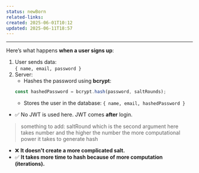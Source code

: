 ```yaml
---
status: newBorn
related-links: 
created: 2025-06-01T10:12
updated: 2025-06-11T18:57
---
```

---

Here’s what happens **when a user signs up**:

1. User sends data:  
    `{ name, email, password }`
2. Server:
    - Hashes the password using **bcrypt**:
	```js
	const hashedPassword = bcrypt.hash(password, saltRounds);
	```
	- Stores the user in the database: `{ name, email, hashedPassword }`
- ✅ No JWT is used here. JWT comes **after** login.

> something to add: saltRound which is the second argument here takes number and the higher the number the more computational power it takes to generate hash

- ❌ **It doesn't create a more complicated salt.**
- ✅ **It takes more time to hash because of more computation (iterations).**